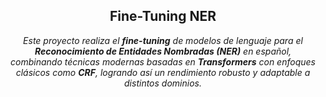 <h2 align="center">Fine-Tuning NER</h2>

<p align="center">
  <em>Este proyecto realiza el <strong>fine-tuning</strong> de modelos de lenguaje para el <strong>Reconocimiento de Entidades Nombradas (NER)</strong> en español,</em><br>
  <em>combinando técnicas modernas basadas en <strong>Transformers</strong> con enfoques clásicos como <strong>CRF</strong>, logrando así un rendimiento robusto y adaptable a distintos dominios.</em>
</p>
